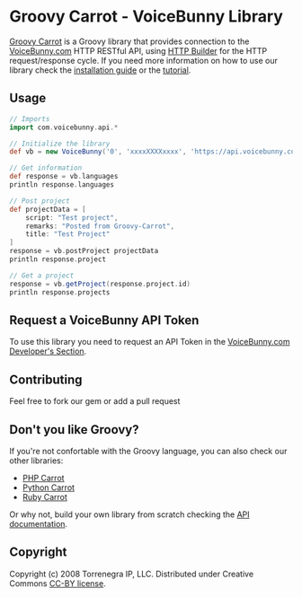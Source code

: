 # Groovy Carrot - VoiceBunny Library

[Groovy Carrot](https://github.com/VoiceBunny/groovy-carrot) is a Groovy library that provides connection to the [VoiceBunny.com](http://voicebunny.com) HTTP RESTful API, using [HTTP Builder](http://groovy.codehaus.org/HTTP+Builder) for the HTTP request/response cycle.
If you need more information on how to use our library check the [installation guide](https://github.com/VoiceBunny/groovy-carrot/wiki/installation) or the [tutorial](https://github.com/VoiceBunny/groovy-carrot/wiki/Use-tutorial).

## Usage

```groovy
// Imports
import com.voicebunny.api.*

// Initialize the library
def vb = new VoiceBunny('0', 'xxxxXXXXxxxx', 'https://api.voicebunny.com')

// Get information
def response = vb.languages
println response.languages

// Post project
def projectData = [
    script: "Test project",
    remarks: "Posted from Groovy-Carrot",
    title: "Test Project"
]
response = vb.postProject projectData
println response.project

// Get a project
response = vb.getProject(response.project.id)
println response.projects
```

## Request a VoiceBunny API Token
To use this library you need to request an API Token in the [VoiceBunny.com Developer's Section](http://voicebunny.com/developers/token).

## Contributing
Feel free to fork our gem or add a pull request

## Don't you like Groovy?
If you're not confortable with the Groovy language, you can also check our other libraries:

* [PHP Carrot](https://github.com/VoiceBunny/php-carrot)
* [Python Carrot](https://github.com/VoiceBunny/python-carrot)
* [Ruby Carrot](https://github.com/VoiceBunny/ruby-carrot)

Or why not, build your own library from scratch checking the [API documentation](http://voicebunny.com/developers/index).

## Copyright

Copyright (c) 2008 Torrenegra IP, LLC. Distributed under Creative Commons [CC-BY license](http://creativecommons.org/licenses/by/3.0/).
